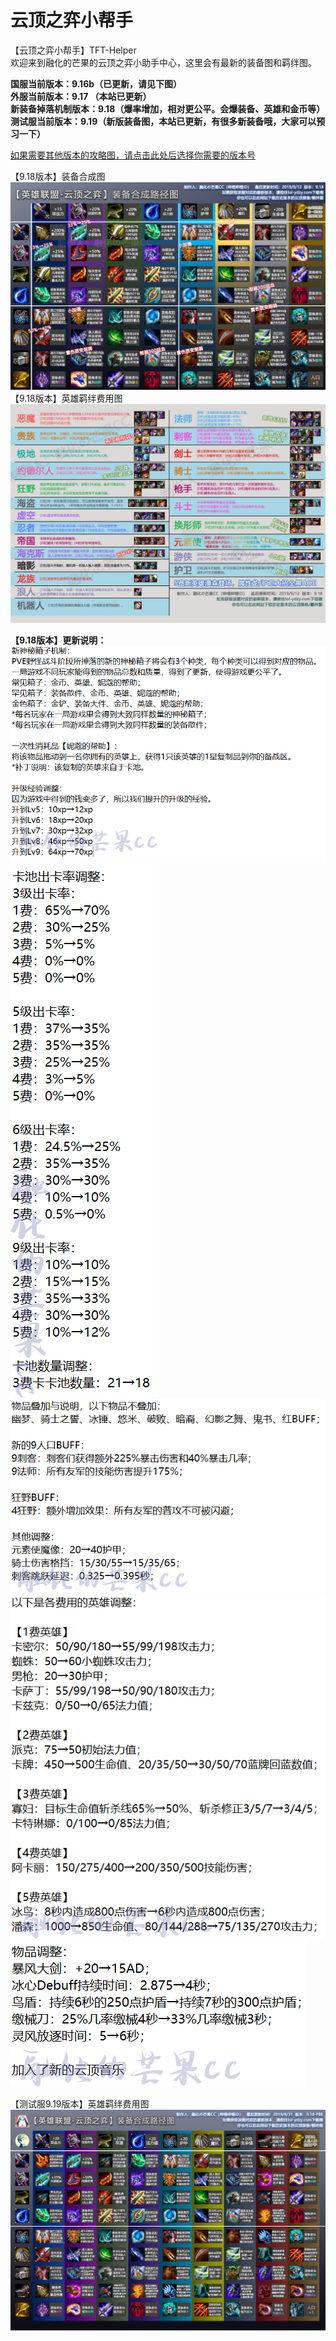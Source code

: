 # 云顶之弈小帮手
【云顶之弈小帮手】TFT-Helper  
欢迎来到融化的芒果的云顶之弈小助手中心，这里会有最新的装备图和羁绊图。  

**国服当前版本：9.16b（已更新，请见下图）**  
**外服当前版本：9.17 （本站已更新）**  
**新装备掉落机制版本：9.18（爆率增加，相对更公平。会爆装备、英雄和金币等）**  
**测试服当前版本：9.19（新版装备图，本站已更新，有很多新装备哦，大家可以预习一下）**  

[如果需要其他版本的攻略图，请点击此处后选择你需要的版本号](https://github.com/CuewarsTaner/TFT)  

【9.18版本】装备合成图
![Image text](https://raw.githubusercontent.com/CuewarsTaner/TFT/master/9.18/【9.18版本】装备合成图.png)  
【9.18版本】英雄羁绊费用图
![Image text](https://raw.githubusercontent.com/CuewarsTaner/TFT/master/9.18/【9.18版本】英雄羁绊费用图.png)    

**【9.18版本】更新说明：**     
![Image text](https://raw.githubusercontent.com/CuewarsTaner/TFT/master/9.18/9.18版本更新/1.png)
![Image text](https://raw.githubusercontent.com/CuewarsTaner/TFT/master/9.18/9.18版本更新/2.png)
![Image text](https://raw.githubusercontent.com/CuewarsTaner/TFT/master/9.18/9.18版本更新/3.png)
![Image text](https://raw.githubusercontent.com/CuewarsTaner/TFT/master/9.18/9.18版本更新/4.png)
![Image text](https://raw.githubusercontent.com/CuewarsTaner/TFT/master/9.18/9.18版本更新/5.png)  


【测试服9.19版本】英雄羁绊费用图
![Image text](https://raw.githubusercontent.com/CuewarsTaner/TFT/master/9.19(PBE)/【9.19-PBE】装备合成图.png)
